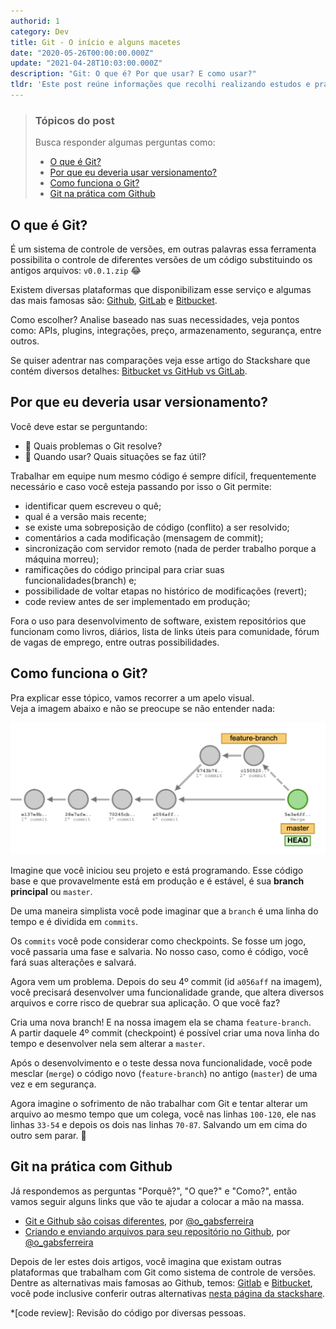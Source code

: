 ```yaml
---
authorid: 1
category: Dev
title: Git - O início e alguns macetes
date: "2020-05-26T00:00:00.000Z"
update: "2021-04-28T10:03:00.000Z"
description: "Git: O que é? Por que usar? E como usar?"
tldr: 'Este post reúne informações que recolhi realizando estudos e praticando.<br/>Busca responder as perguntas básicas: "O que?", "Por que?", e "Como?"'
---
```


> ### Tópicos do post
> Busca responder algumas perguntas como: 
> - [O que é Git?](#o-que-e-git)
> - [Por que eu deveria usar versionamento?](#por-que-usar-versionamento)
> - [Como funciona o Git?](#como-funciona-git)
> - [Git na prática com Github](#git-na-pratica-com-github)

<h2 id="o-que-e-git">O que é Git?</h2>

É um sistema de controle de versões, em outras palavras essa ferramenta possibilita o controle de diferentes versões de um código substituindo os antigos arquivos: `v0.0.1.zip` 😂

Existem diversas plataformas que disponibilizam esse serviço e algumas das mais famosas são: [Github](https://github.com/), [GitLab](https://about.gitlab.com/) e [Bitbucket](https://bitbucket.org/). 

Como escolher? Analise baseado nas suas necessidades, veja pontos como: APIs, plugins, integrações, preço, armazenamento, segurança, entre outros. 

Se quiser adentrar nas comparações veja esse artigo do Stackshare que contém diversos detalhes: [Bitbucket vs GitHub vs GitLab](https://stackshare.io/stackups/bitbucket-vs-github-vs-gitlab).


<h2 id="por-que-usar-versionamento">Por que eu deveria usar versionamento?</h2>

Você deve estar se perguntando: 

- 🤔 Quais problemas o Git resolve? 
- 🧐 Quando usar? Quais situações se faz útil? 

Trabalhar em equipe num mesmo código é sempre difícil, frequentemente necessário e caso você esteja passando por isso o Git permite: 

- identificar quem escreveu o quê;
- qual é a versão mais recente;
- se existe uma sobreposição de código (conflito) a ser resolvido;
- comentários a cada modificação (mensagem de commit);
- sincronização com servidor remoto (nada de perder trabalho porque a máquina morreu);
- ramificações do código principal para criar suas funcionalidades(branch) e; 
- possibilidade de voltar etapas no histórico de modificações (revert);
- code review antes de ser implementado em produção;

Fora o uso para desenvolvimento de software, existem repositórios que funcionam como livros, diários, lista de links úteis para comunidade, fórum de vagas de emprego, entre outras possibilidades.

<h2 id="como-funciona-git">Como funciona o Git?</h2>

Pra explicar esse tópico, vamos recorrer a um apelo visual.  
Veja a imagem abaixo e não se preocupe se não entender nada:

![Exemplo de criação de feature branch](./feature-branch.png)

Imagine que você iniciou seu projeto e está programando. Esse código base e que provavelmente está em produção e é estável, é sua **branch principal** ou `master`.

De uma maneira simplista você pode imaginar que a `branch` é uma linha do tempo e é dividida em `commits`.

Os `commits` você pode considerar como checkpoints. Se fosse um jogo, você passaria uma fase e salvaria. No nosso caso, como é código, você fará suas alterações e salvará.

Agora vem um problema. Depois do seu 4º commit (id `a056aff` na imagem), você precisará desenvolver uma funcionalidade grande, que altera diversos arquivos e corre risco de quebrar sua aplicação. O que você faz?

Cria uma nova branch! E na nossa imagem ela se chama `feature-branch`.  
A partir daquele 4º commit (checkpoint) é possível criar uma nova linha do tempo e desenvolver nela sem alterar a `master`.

Após o desenvolvimento e o teste dessa nova funcionalidade, você pode mesclar (`merge`) o código novo (`feature-branch`) no antigo (`master`) de uma vez e em segurança.

Agora imagine o sofrimento de não trabalhar com Git e tentar alterar um arquivo ao mesmo tempo que um colega, você nas linhas `100-120`, ele nas linhas `33-54` e depois os dois nas linhas `70-87`. Salvando um em cima do outro sem parar. 🤯

<h2 id="git-na-pratica-com-github">Git na prática com Github</h2>

Já respondemos as perguntas "Porquê?", "O que?" e "Como?", então vamos seguir alguns links que vão te ajudar a colocar a mão na massa.

- [Git e Github são coisas diferentes](http://gabsferreira.com/git-e-github-sao-coisas-diferentes/), por [@o_gabsferreira](https://twitter.com/o_gabsferreira)
- [Criando e enviando arquivos para seu repositório no Github](http://gabsferreira.com/criando-e-enviando-arquivos-para-seu-repositorio-no-github/), por [@o_gabsferreira](https://twitter.com/o_gabsferreira)

Depois de ler estes dois artigos, você imagina que existam outras plataformas que trabalham com Git como sistema de controle de versões.  
Dentre as alternativas mais famosas ao Github, temos: [Gitlab](https://about.gitlab.com/) e [Bitbucket](https://bitbucket.org/), você pode inclusive conferir outras alternativas [nesta página da stackshare](https://stackshare.io/github/alternatives).

*[code review]: Revisão do código por diversas pessoas.